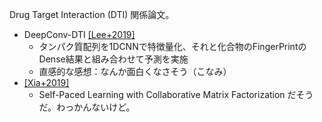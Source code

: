 Drug Target Interaction (DTI) 関係論文。

* DeepConv-DTI [[Lee+2019]](https://doi.org/10.1371/journal.pcbi.1007129)
  * タンパク質配列を1DCNNで特徴量化、それと化合物のFingerPrintのDense結果と組み合わせて予測を実施
  * 直感的な感想：なんか面白くなさそう（こなみ）
* [[Xia+2019]](https://pubs.acs.org/doi/10.1021/acs.jcim.9b00408)
  * Self-Paced Learning with Collaborative Matrix Factorization だそうだ。わっかんないけど。
